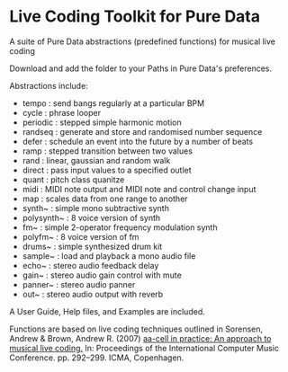 # Live Coding Toolkit for Pure Data
 A suite of Pure Data abstractions (predefined functions) for musical live coding

 Download and add the folder to your Paths in Pure Data's preferences.

 Abstractions include:
 - tempo : send bangs regularly at a particular BPM
 - cycle : phrase looper
 - periodic : stepped simple harmonic motion
 - randseq : generate and store and randomised number sequence
 - defer : schedule an event into the future by a number of beats
 - ramp : stepped transition between two values
 - rand : linear, gaussian and random walk
 - direct : pass input values to a specified outlet
 - quant : pitch class quanitze
 - midi : MIDI note output and MIDI note and control change input
 - map : scales data from one range to another
 - synth~ : simple mono subtractive synth
 - polysynth~ : 8 voice version of synth
 - fm~ : simple 2-operator frequency modulation synth
 - polyfm~ : 8 voice version of fm
 - drums~ : simple synthesized drum kit
 - sample~ : load and playback a mono audio file
 - echo~ : stereo audio feedback delay
 - gain~ : stereo audio gain control with mute
 - panner~ : stereo audio panner
 - out~ : stereo audio output with reverb

A User Guide, Help files, and Examples are included.

Functions are based on live coding techniques outlined in Sorensen, Andrew & Brown, Andrew R. (2007) [aa-cell in practice: An approach to musical live coding.](https://eprints.qut.edu.au/39768/1/c39768.pdf) In: Proceedings of the International Computer Music Conference. pp. 292–299. ICMA, Copenhagen.
